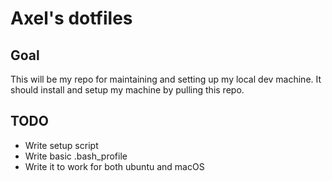 # Axel's dotfiles

## Goal
This will be my repo for maintaining and setting up my local dev machine. It should install and setup my machine by pulling this repo.

## TODO
* Write setup script
* Write basic .bash_profile
* Write it to work for both ubuntu and macOS
